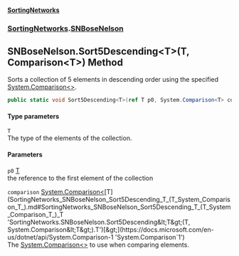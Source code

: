 #### [SortingNetworks](index.md 'index')
### [SortingNetworks](SortingNetworks.md 'SortingNetworks').[SNBoseNelson](SortingNetworks_SNBoseNelson.md 'SortingNetworks.SNBoseNelson')
## SNBoseNelson.Sort5Descending&lt;T&gt;(T, Comparison&lt;T&gt;) Method
Sorts a collection of 5 elements in descending order using the specified [System.Comparison&lt;&gt;](https://docs.microsoft.com/en-us/dotnet/api/System.Comparison-1 'System.Comparison`1').  
```csharp
public static void Sort5Descending<T>(ref T p0, System.Comparison<T> comparison);
```
#### Type parameters
<a name='SortingNetworks_SNBoseNelson_Sort5Descending_T_(T_System_Comparison_T_)_T'></a>
`T`  
The type of the elements of the collection.
  
#### Parameters
<a name='SortingNetworks_SNBoseNelson_Sort5Descending_T_(T_System_Comparison_T_)_p0'></a>
`p0` [T](SortingNetworks_SNBoseNelson_Sort5Descending_T_(T_System_Comparison_T_).md#SortingNetworks_SNBoseNelson_Sort5Descending_T_(T_System_Comparison_T_)_T 'SortingNetworks.SNBoseNelson.Sort5Descending&lt;T&gt;(T, System.Comparison&lt;T&gt;).T')  
the reference to the first element of the collection
  
<a name='SortingNetworks_SNBoseNelson_Sort5Descending_T_(T_System_Comparison_T_)_comparison'></a>
`comparison` [System.Comparison&lt;](https://docs.microsoft.com/en-us/dotnet/api/System.Comparison-1 'System.Comparison`1')[T](SortingNetworks_SNBoseNelson_Sort5Descending_T_(T_System_Comparison_T_).md#SortingNetworks_SNBoseNelson_Sort5Descending_T_(T_System_Comparison_T_)_T 'SortingNetworks.SNBoseNelson.Sort5Descending&lt;T&gt;(T, System.Comparison&lt;T&gt;).T')[&gt;](https://docs.microsoft.com/en-us/dotnet/api/System.Comparison-1 'System.Comparison`1')  
The [System.Comparison&lt;&gt;](https://docs.microsoft.com/en-us/dotnet/api/System.Comparison-1 'System.Comparison`1') to use when comparing elements.
  
